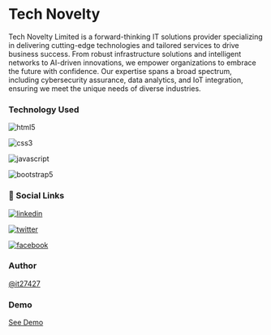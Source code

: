# Tech Novelty

Tech Novelty Limited is a forward-thinking IT solutions provider specializing in delivering cutting-edge technologies and tailored services to drive business success. From robust infrastructure solutions and intelligent networks to AI-driven innovations, we empower organizations to embrace the future with confidence. Our expertise spans a broad spectrum, including cybersecurity assurance, data analytics, and IoT integration, ensuring we meet the unique needs of diverse industries.

### Technology Used

![html5](https://img.shields.io/badge/html5-black?logo=html5)

![css3](https://img.shields.io/badge/css3-blue?logo=css3)

![javascript](https://img.shields.io/badge/javascript-g?logo=javascript)

![bootstrap5](https://img.shields.io/badge/bootstrap-white?logo=bootstrap)

### 🔗 Social Links

[![linkedin](https://img.shields.io/badge/linkedin-0A66C2?style=for-the-badge&logo=linkedin&logoColor=white)](https://www.linkedin.com/in/istiak-hossain-tushar-19a825161/)

[![twitter](https://img.shields.io/badge/x-1DA1F2?style=for-the-badge&logo=x&logoColor=white)](https://x.com/ITushar42)

[![facebook](https://img.shields.io/badge/facebook-1DA1F2?style=for-the-badge&logo=facebook&logoColor=white)](https://www.facebook.com/istiak.tushar42)

### Author

[@it27427](https://www.github.com/it27427)

### Demo

[See Demo](https://it27427.github.io/Tech-Novelty/)
